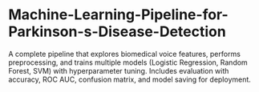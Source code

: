 # Machine-Learning-Pipeline-for-Parkinson-s-Disease-Detection
A complete pipeline that explores biomedical voice features, performs preprocessing, and trains multiple models (Logistic Regression, Random Forest, SVM) with hyperparameter tuning. Includes evaluation with accuracy, ROC AUC, confusion matrix, and model saving for deployment.
